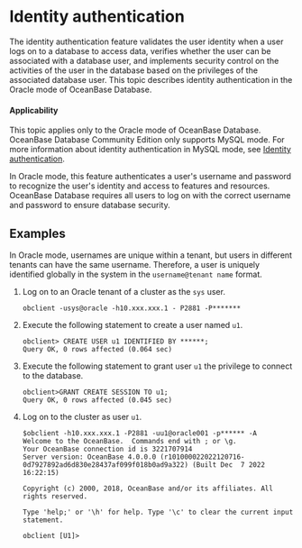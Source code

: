 # Identity authentication

The identity authentication feature validates the user identity when a user logs on to a database to access data, verifies whether the user can be associated with a database user, and implements security control on the activities of the user in the database based on the privileges of the associated database user. This topic describes identity authentication in the Oracle mode of OceanBase Database.

<main id="notice" >
   <h4>Applicability</h4>
   <p>This topic applies only to the Oracle mode of OceanBase Database. OceanBase Database Community Edition only supports MySQL mode. For more information about identity authentication in MySQL mode, see <a href="../100.identification-and-authentication-of-mysql-mode/100.identification-of-mysql-mode.md">Identity authentication</a>. </p>
</main>

In Oracle mode, this feature authenticates a user's username and password to recognize the user's identity and access to features and resources. OceanBase Database requires all users to log on with the correct username and password to ensure database security.

## Examples

In Oracle mode, usernames are unique within a tenant, but users in different tenants can have the same username. Therefore, a user is uniquely identified globally in the system in the `username@tenant name` format.

1. Log on to an Oracle tenant of a cluster as the `sys` user.

   ```shell
   obclient -usys@oracle -h10.xxx.xxx.1 - P2881 -P*******
   ```

2. Execute the following statement to create a user named `u1`.

   ```shell
   obclient> CREATE USER u1 IDENTIFIED BY ******;
   Query OK, 0 rows affected (0.064 sec)
   ```

3. Execute the following statement to grant user `u1` the privilege to connect to the database.

   ```shell
   obclient>GRANT CREATE SESSION TO u1;
   Query OK, 0 rows affected (0.045 sec)
   ```

4. Log on to the cluster as user `u1`.

   ```shell
   $obclient -h10.xxx.xxx.1 -P2881 -uu1@oracle001 -p****** -A
   Welcome to the OceanBase.  Commands end with ; or \g.
   Your OceanBase connection id is 3221707914
   Server version: OceanBase 4.0.0.0 (r101000022022120716-0d7927892ad6d830e28437af099f018b0ad9a322) (Built Dec  7 2022 16:22:15)

   Copyright (c) 2000, 2018, OceanBase and/or its affiliates. All rights reserved.

   Type 'help;' or '\h' for help. Type '\c' to clear the current input statement.

   obclient [U1]>
   ```
